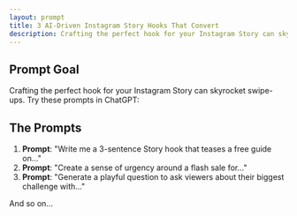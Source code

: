 ```yaml
---
layout: prompt
title: 3 AI-Driven Instagram Story Hooks That Convert
description: Crafting the perfect hook for your Instagram Story can skyrocket swipe-ups. Try these prompts in ChatGPT:
---
```


## Prompt Goal

Crafting the perfect hook for your Instagram Story can skyrocket swipe-ups. Try these prompts in ChatGPT:

## The Prompts

1. **Prompt**: "Write me a 3-sentence Story hook that teases a free guide on..."
2. **Prompt**: "Create a sense of urgency around a flash sale for..."
3. **Prompt**: "Generate a playful question to ask viewers about their biggest challenge with..."

And so on...
